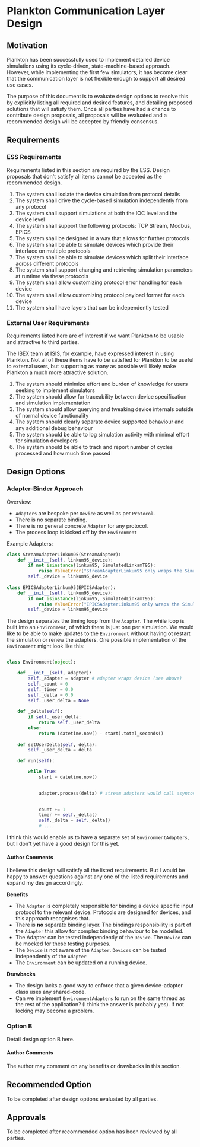 # Plankton Communication Layer Design

## Motivation
Plankton has been successfully used to implement detailed device simulations using its cycle-driven, state-machine-based approach. However, while implementing the first few simulators, it has become clear that the communication layer is not flexible enough to support all desired use cases.

The purpose of this document is to evaluate design options to resolve this by explicitly listing all required and desired features, and detailing proposed solutions that will satisfy them. Once all parties have had a chance to contribute design proposals, all proposals will be evaluated and a recommended design will be accepted by friendly consensus.

## Requirements

### ESS Requirements
Requirements listed in this section are required by the ESS. Design proposals that don't satisfy all items cannot be accepted as the recommended design.

1. The system shall isolate the device simulation from protocol details
2. The system shall drive the cycle-based simulation independently from any protocol
3. The system shall support simulations at both the IOC level and the device level
4. The system shall support the following protocols: TCP Stream, Modbus, EPICS
5. The system shall be designed in a way that allows for further protocols
6. The system shall be able to simulate devices which provide their interface on multiple protocols
7. The system shall be able to simulate devices which split their interface across different protocols
8. The system shall support changing and retrieving simulation parameters at runtime via these protocols
9. The system shall allow customizing protocol error handling for each device
10. The system shall allow customizing protocol payload format for each device
11. The system shall have layers that can be independently tested

### External User Requirements
Requirements listed here are of interest if we want Plankton to be usable and attractive to third parties. 

The IBEX team at ISIS, for example, have expressed interest in using Plankton. Not all of these items have to be satisfied for Plankton to be useful to external users, but supporting as many as possible will likely make Plankton a much more attractive solution.

1. The system should minimize effort and burden of knowledge for users seeking to implement simulators
2. The system should allow for traceability between device specification and simulation implementation
3. The system should allow querying and tweaking device internals outside of normal device functionality
4. The system should clearly separate device supported behaviour and any additional debug behaviour
5. The system should be able to log simulation activity with minimal effort for simulation developers
6. The system should be able to track and report number of cycles processed and how much time passed

## Design Options

### Adapter-Binder Approach

Overview:

* `Adapters` are bespoke per `Device` as well as per `Protocol`.
* There is no separate binding.
* There is no general concrete `Adapter` for any protocol. 
* The process loop is kicked off by the `Environment`

Example Adapters:

```python
class StreamAdapterLinkum95(StreamAdapter):
    def __init__(self, linkum95_device):
        if not isinstance(linkum95, SimulatedLinkamT95):
            raise ValueError("StreamAdapterLinkum95 only wraps the SimulatedLinkamT95 device") 
        self._device = linkum95_device
            
class EPICSAdapterLinkum95(EPICSAdapter):
    def __init__(self, linkum95_device):
        if not isinstance(linkum95, SimulatedLinkamT95):
            raise ValueError("EPICSAdapterLinkum95 only wraps the SimulatedLinkamT95 device")
        self._device = linkum95_device                     
```

The design separates the timing loop from the `Adapter`. The while loop is built into an `Environment`, of which there is just one per simulation. We would like to be able to make updates to the `Environment` without having ot restart the simulation or renew the adapters. One possible implementation of the `Environment` might look like this:

```python

class Environment(object):

    def __init__(self, adapter):
        self._adapter = adapter # adapter wraps device (see above)
        self._count = 0
        self._timer = 0.0
        self._delta = 0.0
        self._user_delta = None
        
    def _delta(self):
        if self._user_delta:
            return self._user_delta
        else:
            return (datetime.now() - start).total_seconds()
            
    def setUserDelta(self, delta):
        self._user_delta = delta

    def run(self):

        while True:
            start = datetime.now()

            
            adapter.process(delta) # stream adapters would call asyncore.loop(0.1, count=1) as part of this

            
            count += 1
            timer += self._delta()
            self._delta = self._delta()
            # ....
```

I think this would enable us to have a separate set of `EnvironmentAdapters`, but I don't yet have a good design for this yet.

#### Author Comments

I believe this design will satisfy all the listed requirements. But I would be happy to answer questions against any one of the listed requirements and expand my design accordingly.

**Benefits**

* The `Adapter` is completely responsible for binding a device specific input protocol to the relevant device. Protocols are designed for devices, and this approach recognises that. 
* There is **no** separate binding layer. The bindings responsibility is part of the `Adapter` this allow for complex binding behaviour to be modelled.
* The Adapter can be tested independently of the `Device`. The `Device` can be mocked for these testing purposes.
* The `Device` is not aware of the `Adapter`. `Devices` can be tested independently of the `Adapter`
* The `Environment` can be updated on a running device.

**Drawbacks**

* The design lacks a good way to enforce that a given device-adapter class uses any shared-code.
* Can we implement `EnvironmentAdapters` to run on the same thread as the rest of the application? (I think the answer is probably yes). If not locking may become a problem.



### Option B

Detail design option B here.

#### Author Comments
The author may comment on any benefits or drawbacks in this section.

## Recommended Option
To be completed after design options evaluated by all parties.

## Approvals
To be completed after recommended option has been reviewed by all parties.

